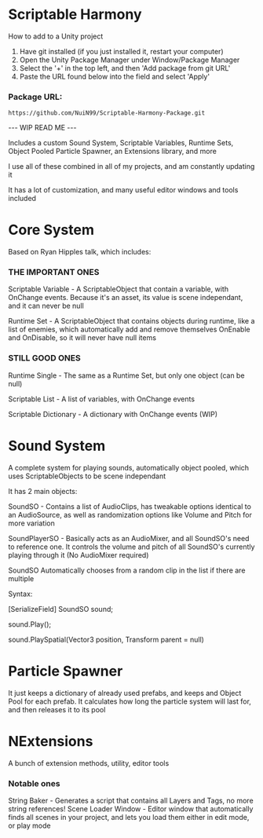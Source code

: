 # Scriptable Harmony

How to add to a Unity project

1. Have git installed (if you just installed it, restart your computer)
2. Open the Unity Package Manager under Window/Package Manager
3. Select the '+' in the top left, and then 'Add package from git URL'
4. Paste the URL found below into the field and select 'Apply'

### Package URL: 
```
https://github.com/NuiN99/Scriptable-Harmony-Package.git
```

--- WIP READ ME ---

Includes a custom Sound System, Scriptable Variables, Runtime Sets, Object Pooled Particle Spawner, an Extensions library, and more

I use all of these combined in all of my projects, and am constantly updating it

It has a lot of customization, and many useful editor windows and tools included

# Core System
Based on Ryan Hipples talk, which includes:

### THE IMPORTANT ONES
Scriptable Variable - A ScriptableObject that contain a variable, with OnChange events. Because it's an asset, its value is scene independant, and it can never be null

Runtime Set - A ScriptableObject that contains objects during runtime, like a list of enemies, which automatically add and remove themselves OnEnable and OnDisable, so it will never have null items

### STILL GOOD ONES
Runtime Single - The same as a Runtime Set, but only one object (can be null)

Scriptable List - A list of variables, with OnChange events

Scriptable Dictionary - A dictionary with OnChange events (WIP)

# Sound System
A complete system for playing sounds, automatically object pooled, which uses ScriptableObjects to be scene independant

It has 2 main objects:

SoundSO - Contains a list of AudioClips, has tweakable options identical to an AudioSource, as well as randomization options like Volume and Pitch for more variation

SoundPlayerSO - Basically acts as an AudioMixer, and all SoundSO's need to reference one. It controls the volume and pitch of all SoundSO's currently playing through it (No AudioMixer required)

SoundSO Automatically chooses from a random clip in the list if there are multiple

Syntax:

[SerializeField] SoundSO sound;

sound.Play();

sound.PlaySpatial(Vector3 position, Transform parent = null)

# Particle Spawner
It just keeps a dictionary of already used prefabs, and keeps and Object Pool for each prefab. It calculates how long the particle system will last for, and then releases it to its pool

# NExtensions
A bunch of extension methods, utility, editor tools

### Notable ones
String Baker - Generates a script that contains all Layers and Tags, no more string references!
Scene Loader Window - Editor window that automatically finds all scenes in your project, and lets you load them either in edit mode, or play mode



